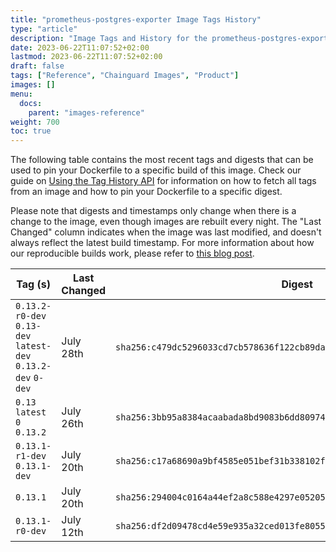 ```yaml
---
title: "prometheus-postgres-exporter Image Tags History"
type: "article"
description: "Image Tags and History for the prometheus-postgres-exporter Chainguard Image"
date: 2023-06-22T11:07:52+02:00
lastmod: 2023-06-22T11:07:52+02:00
draft: false
tags: ["Reference", "Chainguard Images", "Product"]
images: []
menu:
  docs:
    parent: "images-reference"
weight: 700
toc: true
---
```


The following table contains the most recent tags and digests that can be used to pin your Dockerfile to a specific build of this image. Check our guide on [Using the Tag History API](/chainguard/chainguard-images/using-the-tag-history-api/) for information on how to fetch all tags from an image and how to pin your Dockerfile to a specific digest.

Please note that digests and timestamps only change when there is a change to the image, even though images are rebuilt every night. The "Last Changed" column indicates when the image was last modified, and doesn't always reflect the latest build timestamp. For more information about how our reproducible builds work, please refer to [this blog post](https://www.chainguard.dev/unchained/reproducing-chainguards-reproducible-image-builds).

| Tag (s)                                                       | Last Changed | Digest                                                                    |
|---------------------------------------------------------------|--------------|---------------------------------------------------------------------------|
|  `0.13.2-r0-dev` `0.13-dev` `latest-dev` `0.13.2-dev` `0-dev` | July 28th    | `sha256:c479dc5296033cd7cb578636f122cb89dadd0b664b9b9e23061daf3fb0020db7` |
|  `0.13` `latest` `0` `0.13.2`                                 | July 26th    | `sha256:3bb95a8384acaabada8bd9083b6dd80974810f70c9a1a20826b7812a6e8beb6e` |
|  `0.13.1-r1-dev` `0.13.1-dev`                                 | July 20th    | `sha256:c17a68690a9bf4585e051bef31b338102f915919eac2deced49b70d71e136d85` |
|  `0.13.1`                                                     | July 20th    | `sha256:294004c0164a44ef2a8c588e4297e052059bb1143be7166b954c78ed212a0149` |
|  `0.13.1-r0-dev`                                              | July 12th    | `sha256:df2d09478cd4e59e935a32ced013fe8055c8ae9153ea3fac641a1cb2a49ff552` |

